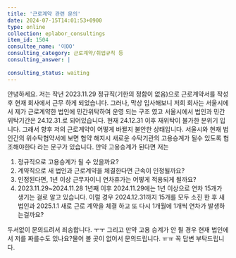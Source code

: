 ```yaml
---
title: '근로계약 관련 문의'
date: 2024-07-15T14:01:53+0900
type: online
collection: eplabor_consultings
item_id: 1504
consultee_name: '이OO'
consulting_category: 근로계약/취업규칙 등
consulting_answer: |
    
consulting_status: waiting
---
```


안녕하세요. 저는 작년 2023.11.29 정규직(기한의 정함이 없음)으로 근로계약서를 작성 후 현재 회사에서 근무 하게 되었습니다. 
그러나, 막상 입사해보니 저희 회사는 서울시에서 제가 근로계약한 법인에 민간위탁하여 운영 되는 구조 였고 
서울시에서 법인과 민간위탁기간은 24.12.31.로 되어있습니다.
현재 24.12.31 이후 재위탁이 불가한 분위기 입니다. 그래서 향후 저의 근로계약이 어떻게 바뀔지 불안한 상태입니다. 
서울시와 현재 법인간의 위수탁협약서에 보면 협약 해지시 새로운 수탁기관의 고용승계가 될수 있도록 협조해야한다 라는 문구가 있습니다. 
만약 고용승계가 된다면 저는 

1. 정규직으로 고용승계가 될 수 있을까요? 
2. 계약직으로 새 법인과 근로계약을 체결한다면 근속이 인정될까요? 
3. 인정된다면, 1년 이상 근무자이니 연차휴가는 어떻게 적용되게 될까요?
4. 2023.11.29~2024.11.28 1년째 이후 2024.11.29에는 1년 이상으로 연차 15개가 생기는 걸로 알고 있습니다. 이럴 경우 2024.12.31까지 15개를 모두 소진 한 후 새 법인과 2025.1.1 새로 근로 계약을 체결 하고 또 다시 1개월에 1개씩 연차가 발생하는걸까요? 

두서없이 문의드려서 죄송합니다. ㅜㅜ 그리고 만약 고용 승계가 안 될 경우 현재 법인에서 저를 짜를수도 있나요?물어 볼 곳이 없어서 문의드립니다. ㅠㅠ 꼭 답변 부탁드립니다. 
